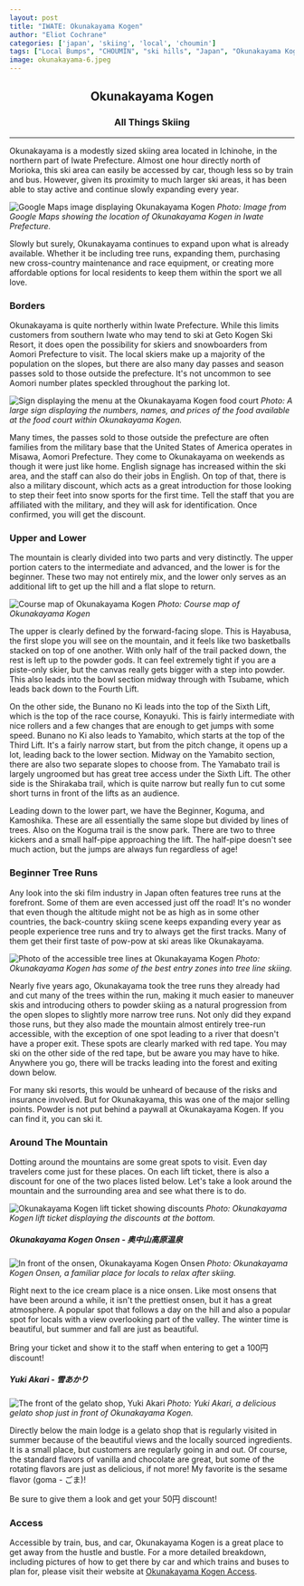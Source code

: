 ```yaml
---
layout: post
title: "IWATE: Okunakayama Kogen"
author: "Eliot Cochrane"
categories: ['japan', 'skiing', 'local', 'choumin']
tags: ["Local Bumps", "CHOUMIN", "ski hills", "Japan", "Okunakayama Kogen", "skiing", "Iwate Prefecture", "snow sports", "tree runs", "back-country skiing", "powder skiing", "mountain spots", "Okunakayama Kogen Onsen", "Yuki Akari", "gelato shop"]
image: okunakayama-6.jpeg
---
```


## <center>Okunakayama Kogen</center>
### <center>All Things Skiing</center>

***

Okunakayama is a modestly sized skiing area located in Ichinohe, in the northern part of Iwate Prefecture. Almost one hour directly north of Morioka, this ski area can easily be accessed by car, though less so by train and bus. However, given its proximity to much larger ski areas, it has been able to stay active and continue slowly expanding every year.

![Google Maps image displaying Okunakayama Kogen](/assets/img/okunakayama-13.jpeg)
*Photo: Image from Google Maps showing the location of Okunakayama Kogen in Iwate Prefecture.*

Slowly but surely, Okunakayama continues to expand upon what is already available. Whether it be including tree runs, expanding them, purchasing new cross-country maintenance and race equipment, or creating more affordable options for local residents to keep them within the sport we all love.

### Borders

Okunakayama is quite northerly within Iwate Prefecture. While this limits customers from southern Iwate who may tend to ski at Geto Kogen Ski Resort, it does open the possibility for skiers and snowboarders from Aomori Prefecture to visit. The local skiers make up a majority of the population on the slopes, but there are also many day passes and season passes sold to those outside the prefecture. It's not uncommon to see Aomori number plates speckled throughout the parking lot.

![Sign displaying the menu at the Okunakayama Kogen food court](/assets/img/okunakayama-8.jpeg)
*Photo: A large sign displaying the numbers, names, and prices of the food available at the food court within Okunakayama Kogen.*

Many times, the passes sold to those outside the prefecture are often families from the military base that the United States of America operates in Misawa, Aomori Prefecture. They come to Okunakayama on weekends as though it were just like home. English signage has increased within the ski area, and the staff can also do their jobs in English. On top of that, there is also a military discount, which acts as a great introduction for those looking to step their feet into snow sports for the first time. Tell the staff that you are affiliated with the military, and they will ask for identification. Once confirmed, you will get the discount.

### Upper and Lower

The mountain is clearly divided into two parts and very distinctly. The upper portion caters to the intermediate and advanced, and the lower is for the beginner. These two may not entirely mix, and the lower only serves as an additional lift to get up the hill and a flat slope to return.

![Course map of Okunakayama Kogen](/assets/img/okunakayama-14.jpeg)
*Photo: Course map of Okunakayama Kogen*

The upper is clearly defined by the forward-facing slope. This is Hayabusa, the first slope you will see on the mountain, and it feels like two basketballs stacked on top of one another. With only half of the trail packed down, the rest is left up to the powder gods. It can feel extremely tight if you are a piste-only skier, but the canvas really gets bigger with a step into powder. This also leads into the bowl section midway through with Tsubame, which leads back down to the Fourth Lift.

On the other side, the Bunano no Ki leads into the top of the Sixth Lift, which is the top of the race course, Konayuki. This is fairly intermediate with nice rollers and a few changes that are enough to get jumps with some speed. Bunano no Ki also leads to Yamabito, which starts at the top of the Third Lift. It's a fairly narrow start, but from the pitch change, it opens up a lot, leading back to the lower section. Midway on the Yamabito section, there are also two separate slopes to choose from. The Yamabato trail is largely ungroomed but has great tree access under the Sixth Lift. The other side is the Shirakaba trail, which is quite narrow but really fun to cut some short turns in front of the lifts as an audience.

Leading down to the lower part, we have the Beginner, Koguma, and Kamoshika. These are all essentially the same slope but divided by lines of trees. Also on the Koguma trail is the snow park. There are two to three kickers and a small half-pipe approaching the lift. The half-pipe doesn't see much action, but the jumps are always fun regardless of age!

### Beginner Tree Runs

Any look into the ski film industry in Japan often features tree runs at the forefront. Some of them are even accessed just off the road! It's no wonder that even though the altitude might not be as high as in some other countries, the back-country skiing scene keeps expanding every year as people experience tree runs and try to always get the first tracks. Many of them get their first taste of pow-pow at ski areas like Okunakayama.

![Photo of the accessible tree lines at Okunakayama Kogen](/assets/img/okunakayama-4.jpeg)
*Photo: Okunakayama Kogen has some of the best entry zones into tree line skiing.*

Nearly five years ago, Okunakayama took the tree runs they already had and cut many of the trees within the run, making it much easier to maneuver skis and introducing others to powder skiing as a natural progression from the open slopes to slightly more narrow tree runs. Not only did they expand those runs, but they also made the mountain almost entirely tree-run accessible, with the exception of one spot leading to a river that doesn't have a proper exit. These spots are clearly marked with red tape. You may ski on the other side of the red tape, but be aware you may have to hike. Anywhere you go, there will be tracks leading into the forest and exiting down below.

For many ski resorts, this would be unheard of because of the risks and insurance involved. But for Okunakayama, this was one of the major selling points. Powder is not put behind a paywall at Okunakayama Kogen. If you can find it, you can ski it.

### Around The Mountain

Dotting around the mountains are some great spots to visit. Even day travelers come just for these places. On each lift ticket, there is also a discount for one of the two places listed below. Let's take a look around the mountain and the surrounding area and see what there is to do.

![Okunakayama Kogen lift ticket showing discounts](/assets/img/okunakayama-12.jpeg)
*Photo: Okunakayama Kogen lift ticket displaying the discounts at the bottom.*

##### Okunakayama Kogen Onsen - 奥中山高原温泉

![In front of the onsen, Okunakayama Kogen Onsen](/assets/img/okunakayama-9.jpeg)
*Photo: Okunakayama Kogen Onsen, a familiar place for locals to relax after skiing.*

Right next to the ice cream place is a nice onsen. Like most onsens that have been around a while, it isn't the prettiest onsen, but it has a great atmosphere. A popular spot that follows a day on the hill and also a popular spot for locals with a view overlooking part of the valley. The winter time is beautiful, but summer and fall are just as beautiful.

Bring your ticket and show it to the staff when entering to get a 100円 discount!

##### Yuki Akari - 雪あかり

![The front of the gelato shop, Yuki Akari](/assets/img/okunakayama-10.jpeg)
*Photo: Yuki Akari, a delicious gelato shop just in front of Okunakayama Kogen.*

Directly below the main lodge is a gelato shop that is regularly visited in summer because of the beautiful views and the locally sourced ingredients. It is a small place, but customers are regularly going in and out. Of course, the standard flavors of vanilla and chocolate are great, but some of the rotating flavors are just as delicious, if not more! My favorite is the sesame flavor (goma - ごま)!

Be sure to give them a look and get your 50円 discount!

### Access

Accessible by train, bus, and car, Okunakayama Kogen is a great place to get away from the hustle and bustle. For a more detailed breakdown, including pictures of how to get there by car and which trains and buses to plan for, please visit their website at [Okunakayama Kogen Access](https://www.okunakayamakogen.jp/en/access-en/).
